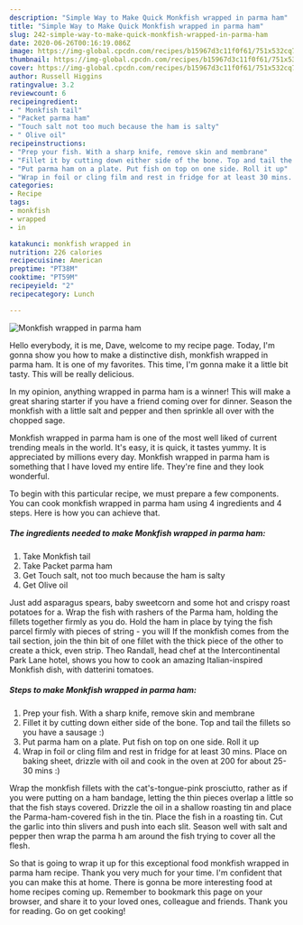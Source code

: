 ```yaml
---
description: "Simple Way to Make Quick Monkfish wrapped in parma ham"
title: "Simple Way to Make Quick Monkfish wrapped in parma ham"
slug: 242-simple-way-to-make-quick-monkfish-wrapped-in-parma-ham
date: 2020-06-26T00:16:19.086Z
image: https://img-global.cpcdn.com/recipes/b15967d3c11f0f61/751x532cq70/monkfish-wrapped-in-parma-ham-recipe-main-photo.jpg
thumbnail: https://img-global.cpcdn.com/recipes/b15967d3c11f0f61/751x532cq70/monkfish-wrapped-in-parma-ham-recipe-main-photo.jpg
cover: https://img-global.cpcdn.com/recipes/b15967d3c11f0f61/751x532cq70/monkfish-wrapped-in-parma-ham-recipe-main-photo.jpg
author: Russell Higgins
ratingvalue: 3.2
reviewcount: 6
recipeingredient:
- " Monkfish tail"
- "Packet parma ham"
- "Touch salt not too much because the ham is salty"
- " Olive oil"
recipeinstructions:
- "Prep your fish. With a sharp knife, remove skin and membrane"
- "Fillet it by cutting down either side of the bone. Top and tail the fillets so you have a sausage :)"
- "Put parma ham on a plate. Put fish on top on one side. Roll it up"
- "Wrap in foil or cling film and rest in fridge for at least 30 mins. Place on baking sheet, drizzle with oil and cook in the oven at 200 for about 25-30 mins :)"
categories:
- Recipe
tags:
- monkfish
- wrapped
- in

katakunci: monkfish wrapped in 
nutrition: 226 calories
recipecuisine: American
preptime: "PT38M"
cooktime: "PT59M"
recipeyield: "2"
recipecategory: Lunch

---
```



![Monkfish wrapped in parma ham](https://img-global.cpcdn.com/recipes/b15967d3c11f0f61/751x532cq70/monkfish-wrapped-in-parma-ham-recipe-main-photo.jpg)

Hello everybody, it is me, Dave, welcome to my recipe page. Today, I'm gonna show you how to make a distinctive dish, monkfish wrapped in parma ham. It is one of my favorites. This time, I'm gonna make it a little bit tasty. This will be really delicious.

In my opinion, anything wrapped in parma ham is a winner! This will make a great sharing starter if you have a friend coming over for dinner. Season the monkfish with a little salt and pepper and then sprinkle all over with the chopped sage.

Monkfish wrapped in parma ham is one of the most well liked of current trending meals in the world. It's easy, it is quick, it tastes yummy. It is appreciated by millions every day. Monkfish wrapped in parma ham is something that I have loved my entire life. They're fine and they look wonderful.


To begin with this particular recipe, we must prepare a few components. You can cook monkfish wrapped in parma ham using 4 ingredients and 4 steps. Here is how you can achieve that.

<!--inarticleads1-->

##### The ingredients needed to make Monkfish wrapped in parma ham:

1. Take  Monkfish tail
1. Take Packet parma ham
1. Get Touch salt, not too much because the ham is salty
1. Get  Olive oil


Just add asparagus spears, baby sweetcorn and some hot and crispy roast potatoes for a. Wrap the fish with rashers of the Parma ham, holding the fillets together firmly as you do. Hold the ham in place by tying the fish parcel firmly with pieces of string - you will If the monkfish comes from the tail section, join the thin bit of one fillet with the thick piece of the other to create a thick, even strip. Theo Randall, head chef at the Intercontinental Park Lane hotel, shows you how to cook an amazing Italian-inspired Monkfish dish, with datterini tomatoes. 

<!--inarticleads2-->

##### Steps to make Monkfish wrapped in parma ham:

1. Prep your fish. With a sharp knife, remove skin and membrane
1. Fillet it by cutting down either side of the bone. Top and tail the fillets so you have a sausage :)
1. Put parma ham on a plate. Put fish on top on one side. Roll it up
1. Wrap in foil or cling film and rest in fridge for at least 30 mins. Place on baking sheet, drizzle with oil and cook in the oven at 200 for about 25-30 mins :)


Wrap the monkfish fillets with the cat&#39;s-tongue-pink prosciutto, rather as if you were putting on a ham bandage, letting the thin pieces overlap a little so that the fish stays covered. Drizzle the oil in a shallow roasting tin and place the Parma-ham-covered fish in the tin. Place the fish in a roasting tin. Cut the garlic into thin slivers and push into each slit. Season well with salt and pepper then wrap the parma h am around the fish trying to cover all the flesh. 

So that is going to wrap it up for this exceptional food monkfish wrapped in parma ham recipe. Thank you very much for your time. I'm confident that you can make this at home. There is gonna be more interesting food at home recipes coming up. Remember to bookmark this page on your browser, and share it to your loved ones, colleague and friends. Thank you for reading. Go on get cooking!

